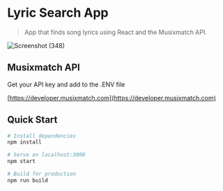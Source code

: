 # Lyric Search App
> App that finds song lyrics using React and the Musixmatch API.

![Screenshot (348)](https://user-images.githubusercontent.com/61752418/100654036-4364d480-336f-11eb-8590-eeefab73733d.png)


## Musixmatch API

Get your API key and add to the .ENV file

[https://developer.musixmatch.com](https://developer.musixmatch.com)

## Quick Start

```bash
# Install dependencies
npm install

# Serve on localhost:3000
npm start

# Build for production
npm run build
```
